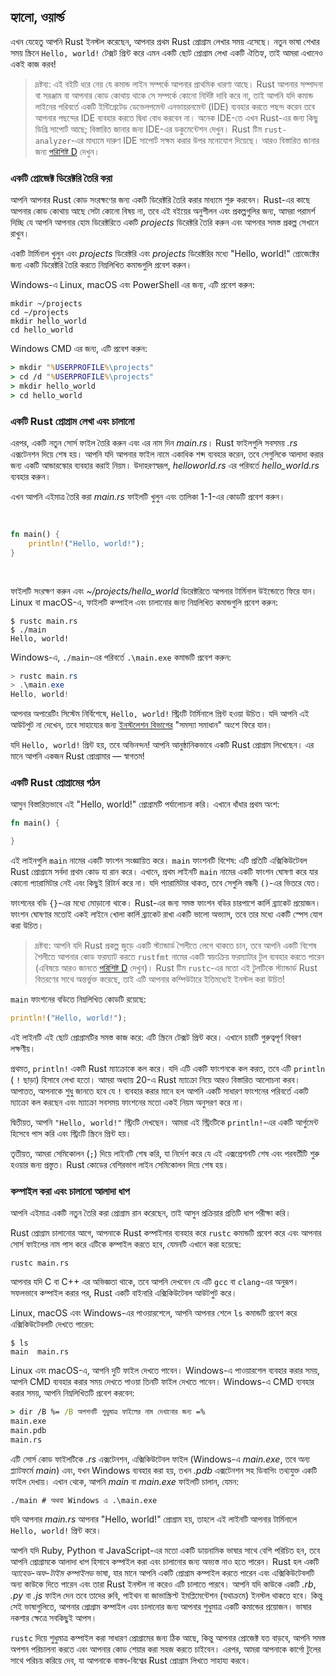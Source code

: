 ## হ্যালো, ওয়ার্ল্ড

এখন যেহেতু আপনি Rust ইনস্টল করেছেন, আপনার প্রথম Rust প্রোগ্রাম লেখার সময় এসেছে। নতুন ভাষা শেখার সময় স্ক্রিনে `Hello, world!` টেক্সট প্রিন্ট করে এমন একটি ছোট প্রোগ্রাম লেখা একটি ঐতিহ্য, তাই আমরা এখানেও একই কাজ করব!

> দ্রষ্টব্য: এই বইটি ধরে নেয় যে কমান্ড লাইন সম্পর্কে আপনার প্রাথমিক ধারণা আছে। Rust আপনার সম্পাদনা বা সরঞ্জাম বা আপনার কোড কোথায় থাকে সে সম্পর্কে কোনো নির্দিষ্ট দাবি করে না, তাই আপনি যদি কমান্ড লাইনের পরিবর্তে একটি ইন্টিগ্রেটেড ডেভেলপমেন্ট এনভায়রনমেন্ট (IDE) ব্যবহার করতে পছন্দ করেন তবে আপনার পছন্দের IDE ব্যবহার করতে দ্বিধা বোধ করবেন না। অনেক IDE-তে এখন Rust-এর জন্য কিছু ডিগ্রি সাপোর্ট আছে; বিস্তারিত জানার জন্য IDE-এর ডকুমেন্টেশন দেখুন। Rust টিম `rust-analyzer`-এর মাধ্যমে দারুণ IDE সাপোর্ট সক্ষম করার উপর মনোযোগ দিয়েছে। আরও বিস্তারিত জানার জন্য [পরিশিষ্ট D][devtools] দেখুন।

### একটি প্রোজেক্ট ডিরেক্টরি তৈরি করা

আপনি আপনার Rust কোড সংরক্ষণের জন্য একটি ডিরেক্টরি তৈরি করার মাধ্যমে শুরু করবেন। Rust-এর কাছে আপনার কোড কোথায় আছে সেটা কোনো বিষয় না, তবে এই বইয়ের অনুশীলন এবং প্রকল্পগুলির জন্য, আমরা পরামর্শ দিচ্ছি যে আপনি আপনার হোম ডিরেক্টরিতে একটি _projects_ ডিরেক্টরি তৈরি করুন এবং আপনার সমস্ত প্রকল্প সেখানে রাখুন।

একটি টার্মিনাল খুলুন এবং _projects_ ডিরেক্টরি এবং _projects_ ডিরেক্টরির মধ্যে "Hello, world!" প্রোজেক্টের জন্য একটি ডিরেক্টরি তৈরি করতে নিম্নলিখিত কমান্ডগুলি প্রবেশ করুন।

Windows-এ Linux, macOS এবং PowerShell এর জন্য, এটি প্রবেশ করুন:

```console
mkdir ~/projects
cd ~/projects
mkdir hello_world
cd hello_world
```

Windows CMD এর জন্য, এটি প্রবেশ করুন:

```cmd
> mkdir "%USERPROFILE%\projects"
> cd /d "%USERPROFILE%\projects"
> mkdir hello_world
> cd hello_world
```

### একটি Rust প্রোগ্রাম লেখা এবং চালানো

এরপর, একটি নতুন সোর্স ফাইল তৈরি করুন এবং এর নাম দিন _main.rs_। Rust ফাইলগুলি সবসময় _.rs_ এক্সটেনশন দিয়ে শেষ হয়। আপনি যদি আপনার ফাইল নামে একাধিক শব্দ ব্যবহার করেন, তবে সেগুলিকে আলাদা করার জন্য একটি আন্ডারস্কোর ব্যবহার করাই নিয়ম। উদাহরণস্বরূপ, _helloworld.rs_ এর পরিবর্তে _hello_world.rs_ ব্যবহার করুন।

এখন আপনি এইমাত্র তৈরি করা _main.rs_ ফাইলটি খুলুন এবং তালিকা 1-1-এর কোডটি প্রবেশ করুন।

<Listing number="1-1" file-name="main.rs" caption="একটি প্রোগ্রাম যা `Hello, world!` প্রিন্ট করে।">

```rust
fn main() {
    println!("Hello, world!");
}
```

</Listing>

ফাইলটি সংরক্ষণ করুন এবং _~/projects/hello_world_ ডিরেক্টরিতে আপনার টার্মিনাল উইন্ডোতে ফিরে যান। Linux বা macOS-এ, ফাইলটি কম্পাইল এবং চালানোর জন্য নিম্নলিখিত কমান্ডগুলি প্রবেশ করুন:

```console
$ rustc main.rs
$ ./main
Hello, world!
```

Windows-এ, `./main`-এর পরিবর্তে `.\main.exe` কমান্ডটি প্রবেশ করুন:

```powershell
> rustc main.rs
> .\main.exe
Hello, world!
```

আপনার অপারেটিং সিস্টেম নির্বিশেষে, `Hello, world!` স্ট্রিংটি টার্মিনালে প্রিন্ট হওয়া উচিত। যদি আপনি এই আউটপুট না দেখেন, তবে সাহায্যের জন্য [ইনস্টলেশন বিভাগের][troubleshooting] "সমস্যা সমাধান" অংশে ফিরে যান।

যদি `Hello, world!` প্রিন্ট হয়, তবে অভিনন্দন! আপনি আনুষ্ঠানিকভাবে একটি Rust প্রোগ্রাম লিখেছেন। এর মানে আপনি একজন Rust প্রোগ্রামার — স্বাগতম!

### একটি Rust প্রোগ্রামের গঠন

আসুন বিস্তারিতভাবে এই "Hello, world!" প্রোগ্রামটি পর্যালোচনা করি। এখানে ধাঁধার প্রথম অংশ:

```rust
fn main() {

}
```

এই লাইনগুলি `main` নামের একটি ফাংশন সংজ্ঞায়িত করে। `main` ফাংশনটি বিশেষ: এটি প্রতিটি এক্সিকিউটেবল Rust প্রোগ্রামে সর্বদা প্রথম কোড যা রান করে। এখানে, প্রথম লাইনটি `main` নামের একটি ফাংশন ঘোষণা করে যার কোনো প্যারামিটার নেই এবং কিছুই রিটার্ন করে না। যদি প্যারামিটার থাকত, তবে সেগুলি বন্ধনী `()`-এর ভিতরে যেত।

ফাংশনের বডি `{}`-এর মধ্যে মোড়ানো থাকে। Rust-এর জন্য সমস্ত ফাংশন বডির চারপাশে কার্লি ব্র্যাকেট প্রয়োজন। ফাংশন ঘোষণার মতোই একই লাইনে খোলা কার্লি ব্র্যাকেট রাখা একটি ভালো অভ্যাস, তবে তার মধ্যে একটি স্পেস যোগ করা উচিত।

> দ্রষ্টব্য: আপনি যদি Rust প্রকল্প জুড়ে একটি স্ট্যান্ডার্ড শৈলীতে লেগে থাকতে চান, তবে আপনি একটি বিশেষ শৈলীতে আপনার কোড ফরম্যাট করতে `rustfmt` নামের একটি স্বয়ংক্রিয় ফরম্যাটার টুল ব্যবহার করতে পারেন (এবিষয়ে আরও জানতে [পরিশিষ্ট D][devtools] দেখুন)। Rust টিম `rustc`-এর মতো এই টুলটিকে স্ট্যান্ডার্ড Rust বিতরণের সাথে অন্তর্ভুক্ত করেছে, তাই এটি আপনার কম্পিউটারে ইতিমধ্যেই ইনস্টল করা উচিত!

`main` ফাংশনের বডিতে নিম্নলিখিত কোডটি রয়েছে:

```rust
println!("Hello, world!");
```

এই লাইনটি এই ছোট প্রোগ্রামটির সমস্ত কাজ করে: এটি স্ক্রিনে টেক্সট প্রিন্ট করে। এখানে চারটি গুরুত্বপূর্ণ বিবরণ লক্ষণীয়।

প্রথমত, `println!` একটি Rust ম্যাক্রোকে কল করে। যদি এটি একটি ফাংশনকে কল করত, তবে এটি `println` ( `!` ছাড়া) হিসাবে লেখা হতো। আমরা অধ্যায় 20-এ Rust ম্যাক্রো নিয়ে আরও বিস্তারিত আলোচনা করব। আপাতত, আপনাকে শুধু জানতে হবে যে `!` ব্যবহার করার মানে হল আপনি একটি সাধারণ ফাংশনের পরিবর্তে একটি ম্যাক্রো কল করছেন এবং ম্যাক্রো সবসময় ফাংশনের মতো একই নিয়ম অনুসরণ করে না।

দ্বিতীয়ত, আপনি `"Hello, world!"` স্ট্রিংটি দেখছেন। আমরা এই স্ট্রিংটিকে `println!`-এর একটি আর্গুমেন্ট হিসেবে পাস করি এবং স্ট্রিংটি স্ক্রিনে প্রিন্ট হয়।

তৃতীয়ত, আমরা সেমিকোলন (`;`) দিয়ে লাইনটি শেষ করি, যা নির্দেশ করে যে এই এক্সপ্রেশনটি শেষ এবং পরবর্তীটি শুরু হওয়ার জন্য প্রস্তুত। Rust কোডের বেশিরভাগ লাইন সেমিকোলন দিয়ে শেষ হয়।

### কম্পাইল করা এবং চালানো আলাদা ধাপ

আপনি এইমাত্র একটি নতুন তৈরি করা প্রোগ্রাম রান করেছেন, তাই আসুন প্রক্রিয়ার প্রতিটি ধাপ পরীক্ষা করি।

Rust প্রোগ্রাম চালানোর আগে, আপনাকে Rust কম্পাইলার ব্যবহার করে `rustc` কমান্ডটি প্রবেশ করে এবং আপনার সোর্স ফাইলের নাম পাস করে এটিকে কম্পাইল করতে হবে, যেমনটি এখানে করা হয়েছে:

```console
rustc main.rs
```

আপনার যদি C বা C++ এর অভিজ্ঞতা থাকে, তবে আপনি দেখবেন যে এটি `gcc` বা `clang`-এর অনুরূপ। সফলভাবে কম্পাইল করার পর, Rust একটি বাইনারি এক্সিকিউটেবল আউটপুট করে।

Linux, macOS এবং Windows-এর পাওয়ারশেলে, আপনি আপনার শেলে `ls` কমান্ডটি প্রবেশ করে এক্সিকিউটেবলটি দেখতে পারেন:

```console
$ ls
main  main.rs
```

Linux এবং macOS-এ, আপনি দুটি ফাইল দেখতে পাবেন। Windows-এ পাওয়ারশেল ব্যবহার করার সময়, আপনি CMD ব্যবহার করার সময় দেখতে পাওয়া তিনটি ফাইল দেখতে পাবেন। Windows-এ CMD ব্যবহার করার সময়, আপনি নিম্নলিখিতটি প্রবেশ করবেন:

```cmd
> dir /B %= /B অপশনটি শুধুমাত্র ফাইলের নাম দেখানোর জন্য =%
main.exe
main.pdb
main.rs
```

এটি সোর্স কোড ফাইলটিকে _.rs_ এক্সটেনশন, এক্সিকিউটেবল ফাইল (Windows-এ _main.exe_, তবে অন্য প্ল্যাটফর্মে _main_) এবং, যখন Windows ব্যবহার করা হয়, তখন _.pdb_ এক্সটেনশন সহ ডিবাগিং তথ্যযুক্ত একটি ফাইল দেখায়। এখান থেকে, আপনি _main_ বা _main.exe_ ফাইলটি চালান, যেমন:

```console
./main # অথবা Windows এ .\main.exe
```

যদি আপনার _main.rs_ আপনার "Hello, world!" প্রোগ্রাম হয়, তাহলে এই লাইনটি আপনার টার্মিনালে `Hello, world!` প্রিন্ট করে।

আপনি যদি Ruby, Python বা JavaScript-এর মতো একটি ডায়নামিক ভাষার সাথে বেশি পরিচিত হন, তবে আপনি প্রোগ্রামকে আলাদা ধাপ হিসাবে কম্পাইল করা এবং চালানোর জন্য অভ্যস্ত নাও হতে পারেন। Rust হল একটি _অ্যাহেড-অফ-টাইম কম্পাইলড_ ভাষা, যার মানে আপনি একটি প্রোগ্রাম কম্পাইল করতে পারেন এবং এক্সিকিউটেবলটি অন্য কাউকে দিতে পারেন এবং তারা Rust ইনস্টল না করেও এটি চালাতে পারবে। আপনি যদি কাউকে একটি _.rb_, _.py_ বা _.js_ ফাইল দেন তবে তাদের রুবি, পাইথন বা জাভাস্ক্রিপ্ট ইমপ্লিমেন্টেশন (যথাক্রমে) ইনস্টল থাকতে হবে। কিন্তু সেই ভাষাগুলিতে, আপনার প্রোগ্রাম কম্পাইল এবং চালানোর জন্য আপনার শুধুমাত্র একটি কমান্ডের প্রয়োজন। ভাষার নকশার ক্ষেত্রে সবকিছুই আপস।

`rustc` দিয়ে শুধুমাত্র কম্পাইল করা সাধারণ প্রোগ্রামের জন্য ঠিক আছে, কিন্তু আপনার প্রোজেক্ট যত বাড়বে, আপনি সমস্ত অপশন পরিচালনা করতে এবং আপনার কোড শেয়ার করা সহজ করতে চাইবেন। এরপর, আমরা আপনাকে কার্গো টুলের সাথে পরিচয় করিয়ে দেব, যা আপনাকে বাস্তব-বিশ্বের Rust প্রোগ্রাম লিখতে সাহায্য করবে।

[troubleshooting]: ch01-01-installation.html#troubleshooting
[devtools]: appendix-04-useful-development-tools.html

